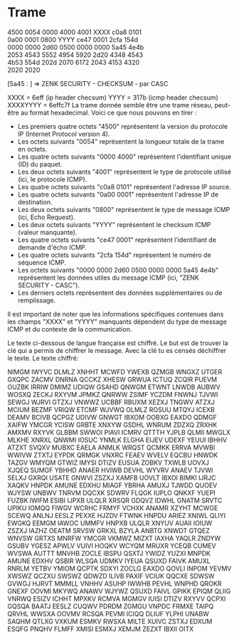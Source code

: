 # Trame 
4500 0054 0000 4000 4001 XXXX c0a8 0101  
0a00 0001 0800 YYYY ce47 0001 2cfa 154d  
0000 0000 2d60 0500 0000 0000 5a45 4e4b  
2053 4543 5552 4954 5920 2d20 4348 4543  
4b53 554d 202d 2070 6172 2043 4153 4320  
2020 2020

[5a45 : ] => ZENK SECURITY - CHECKSUM - par CASC

XXXX = 6eff (ip header checsum)
YYYY = 317b (icmp header checsum)
XXXXYYYY = 6effc7f
La trame donnée semble être une trame réseau, peut-être au format hexadecimal. Voici ce que nous pouvons en tirer :

-   Les premiers quatre octets "4500" représentent la version du protocole IP (Internet Protocol version 4).
-   Les octets suivants "0054" représentent la longueur totale de la trame en octets.
-   Les quatre octets suivants "0000 4000" représentent l'identifiant unique (ID) du paquet.
-   Les deux octets suivants "4001" représentent le type de protocole utilisé (ici, le protocole ICMP).
-   Les quatre octets suivants "c0a8 0101" représentent l'adresse IP source.
-   Les quatre octets suivants "0a00 0001" représentent l'adresse IP de destination.
-   Les deux octets suivants "0800" représentent le type de message ICMP (ici, Echo Request).
-   Les deux octets suivants "YYYY" représentent le checksum ICMP (valeur manquante).
-   Les quatre octets suivants "ce47 0001" représentent l'identifiant de demande d'écho ICMP.
-   Les quatre octets suivants "2cfa 154d" représentent le numéro de séquence ICMP.
-   Les octets suivants "0000 0000 2d60 0500 0000 0000 5a45 4e4b" représentent les données utiles du message ICMP (ici, "ZENK SECURITY - CASC").
-   Les derniers octets représentent des données supplémentaires ou de remplissage.

Il est important de noter que les informations spécifiques contenues dans les champs "XXXX" et "YYYY" manquants dépendent du type de message ICMP et du contexte de la communication.


Le texte ci-dessous de langue française est chiffré. Le but est de trouver la clé qui a permis de chiffrer le message. Avec la clé tu es censés déchiffrer le texte.
Le texte chiffré:  
  
NIMGM IWYVC DLMLZ XNHHT MCWFD YWEXB QZMGB WNGXZ UTGER GXQPC ZACMV DNRNA QCCKZ XHESW GRWUA ICTUQ ZCQIR PUEVM OUZBK IRRIW DMIMZ UDIQW GSAHD QNWGM ETWNT LNWDB AUBWV WOSXQ ZECKJ RXYVM JPMKZ QNRWW ZSIMF YCZDM FNWNJ TJVWI SEWGJ WJRVI GTZXJ VNWWZ UCBBF RBUXM XEZXJ TNGWV ATZXJ MCIUM BEZMF VRIQW ETCMF WJVWQ OLMLZ ROSUU MTQYJ ICEXB DEAMV BCIVB QCPGZ UDIVW GNWGT IBXOM OOBXG EAXDO QDMGF XAIFW YMCGR YCISW GRBTE XNXYW GSDHL WNRUM ZDZXQ ZRXHK AMXMV RXYVK GLBBM SWWOI PIAVI ICMRV QTTTH YJPLB QLMII MWGLX MLKHE XNRXL QNWMI IOSUC YNMLK ELGHA EIJEV UDEXF YEUUI IBHHV ATZXT SVQXV MUBXC EAELA ANMLK WRQST QCMKK ERRVA MVWBI WWIVW ZTXTJ EYPDK QRMGK VNXRC FEAEV WVELV EQCBU HNWDK TAZGV WMYQM GTWIZ IMYSI DTIZV EUSUA ZOBKV TXWLB UOVXJ XJQEQ SUMGF YBHHD ANAER HVIWB DEVHL WYVRV ANAEV TJVWI SELXJ GXRQI USATE GNWVI ZSZXJ XAMFB UOVLT IBXOI BIMKI IJRJC XAQKV HNPDK AMUNE EDXHU MIAGF YBRHA AMUXJ TJWDD QUOEV WJYSW UNBWV TNRVM DQCXK SDWRV FLQGK IUPLO QNKXF YUEPI FUZBK IWIFM ESIBI IJPXB ULQLR XRSQR GDQVZ IDWHL GNATM SRVTC UPIKU IOMQQ FIWGV WCRHC FRMYF VCHXK ANAMR XZYHT MCWGE SCEWQ ANLNJ EESLZ PEXXE HJZDV FTWNK HNPDU ARIEZ XNIWL QLIYI EWGKQ EEMGM IAWOC UMMFV HNPXB ULQLR XNYUV AUAII IOIUW ZSZXJ IAZHZ OEATM SRVSW GRKXL BZYLA ANBTG XNWDT GTQEZ WNVSW GRTXS MNRFW YMCGR VKMWZ MIZXT IAXHA YAQLR ZNDYW GSUBV YGESZ APWLV VUIVI HOQKV WCYQM MRUXR YCEQB CUMEV WVSWA AUTTT MNVHB ZOCLE IBSPU QSXTJ YWIDZ YUZXI MNPDK AMUNE EDXHV QSBIR WLSQA UDMKV IYEUA QSUXD FAIVK AMUXL RNRLM YETBV YMIOM QCPTK SDXYI ZOCLG EAXDO QOVLI INPOM YEVMV XWSWZ QCZXU SWSWZ QDWZD ILIVB PAXIF VCIUK QQCXE SDWSW GVWGJ HJRVT MMMLL VNHHV ASUHP IWWHB PEVHL WNPHD QROKR GNEXF OOVMI MKYWQ ANAWV WJYWZ QSUXD FAIVL GPIKK EPIQM QLIIG VNRWQ ESIZV ICHHT MPXKV RCMVA MGMGV IUISI DTIZV RXYVV QCPXI GQSQA BAATJ EESLZ CUQWV PDRDM ZGMGU VNPDC FRMXE TAIPQ QRVHL WWSXA OOVMV RCSQA PEVMI ICIQQ DLIUF YLPHI UNABW SAQHM QTLXG VXKUM ESMKV RWSXA MILTE XUIVC ZSTXJ EDXUM ESQFG PNQHV FLMFF XMISI ESMXJ XEMJM ZEZXT IBXII OITX
